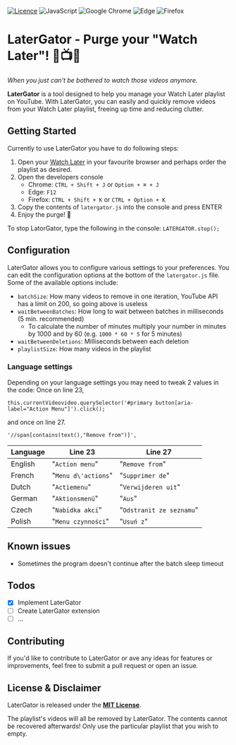 [![Licence](https://img.shields.io/github/license/Ileriayo/markdown-badges?style=for-the-badge)](./LICENSE)
![JavaScript](https://img.shields.io/badge/javascript-%23323330.svg?style=for-the-badge&logo=javascript&logoColor=%23F7DF1E)
![Google Chrome](https://img.shields.io/badge/Google%20Chrome-4285F4?style=for-the-badge&logo=GoogleChrome&logoColor=white)
![Edge](https://img.shields.io/badge/Edge-0078D7?style=for-the-badge&logo=Microsoft-edge&logoColor=white)
![Firefox](https://img.shields.io/badge/Firefox-FF7139?style=for-the-badge&logo=Firefox-Browser&logoColor=white) 

# LaterGator - Purge your "Watch Later"! 🐊📺🧹
*When you just can't be bothered to watch those videos anymore.*  

**LaterGator** is a tool designed to help you manage your Watch Later playlist on YouTube. With LaterGator, you can easily and quickly remove videos from your Watch Later playlist, freeing up time and reducing clutter.

## Getting Started
Currently to use LaterGator you have to do following steps:  

1. Open your <u>[Watch Later](https://www.youtube.com/playlist?list=WL)</u> in your favourite browser and perhaps order the playlist as desired. 
2.  Open the developers console
    - Chrome: `CTRL + Shift + J` or `Option + ⌘ + J`
    - Edge: `F12`
    - Firefox: `CTRL + Shift + K` or `CTRL + Option + K`
3. Copy the contents of `latergator.js` into the console and press ENTER
4. Enjoy the purge! 🐊

To stop LatorGator, type the following in the console: `LATERGATOR.stop();`

## Configuration  
LaterGator allows you to configure various settings to your preferences. You can edit the configuration options at the bottom of the `latergator.js` file. Some of the available options include:

* `batchSize`: How many videos to remove in one iteration, YouTube API has a limit on 200, so going above is useless
* `waitBetweenBatches`: How long to wait between batches in milliseconds (5 min. recommended) 
  * To calculate the number of minutes multiply your number in minutes by 1000 and by 60 (e.g. `1000 * 60 * 5` for 5 minutes)
* `waitBetweenDeletions`: Milliseconds between each deletion
* `playlistSize`: How many videos in the playlist

### Language settings
Depending on your language settings you may need to tweak 2 values in the code: 
Once on line 23,
```
this.currentVideovideo.querySelector('#primary button[aria-label="Action Menu"]').click();
```
and once on line 27.
```
'//span[contains(text(),"Remove from")]',
```

| Language      | Line 23 | Line 27 |
| ----------- | ----------- | ----------- |
| English      | "`Action menu`"       | "`Remove from`"  |
| French      | "`Menu d\'actions`"        | "`Supprimer de`"  |
| Dutch      | "`Actiemenu`"       | "`Verwijderen uit`"  |
| German      | "`Aktionsmenü`"        | "`Aus`"  |
| Czech      | "`Nabídka akcí`"        | "`Odstranit ze seznamu`"  |
| Polish      | "`Menu czynności`"        | "`Usuń z`"  |

## Known issues
* Sometimes the program doesn't continue after the batch sleep timeout

## Todos
- [X] Implement LaterGator
- [ ] Create LaterGator extension
- [ ] ...

## Contributing  
If you'd like to contribute to LaterGator or ave any ideas for features or improvements, feel free to submit a pull request or open an issue.

## License & Disclaimer
LaterGator is released under the **<u>[MIT License](https://opensource.org/licenses/MIT)</u>**.  

The playlist's videos will all be removed by LaterGator. The contents cannot be recovered afterwards! Only use the particular playlist that you wish to empty.
